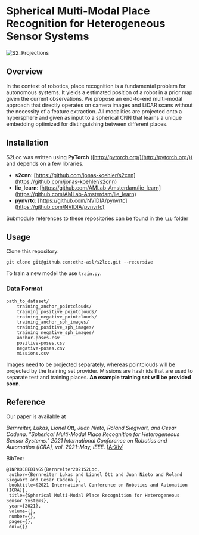 # Spherical Multi-Modal Place Recognition for Heterogeneous Sensor Systems

![S2_Projections](https://user-images.githubusercontent.com/1336474/119963033-ee192100-bfa7-11eb-97e7-de71aa247fdc.png)

## Overview

In the context of robotics, place recognition is a fundamental problem for autonomous systems. It yields a estimated position of a robot in a prior map given the current observations.
We propose an end-to-end multi-modal approach that directly operates on camera images and LiDAR scans without the necessity of a feature extraction.
All modalities are projected onto a hypersphere and given as input to a spherical CNN that learns a unique embedding optimized for distinguishing between different places.

## Installation


S2Loc was written using __PyTorch__ ([http://pytorch.org/](http://pytorch.org/)) and depends on a few libraries.
  * __s2cnn__: [https://github.com/jonas-koehler/s2cnn](https://github.com/jonas-koehler/s2cnn)
  * __lie_learn__: [https://github.com/AMLab-Amsterdam/lie_learn](https://github.com/AMLab-Amsterdam/lie_learn)
  * __pynvrtc__: [https://github.com/NVIDIA/pynvrtc](https://github.com/NVIDIA/pynvrtc)

Submodule references to these repositories can be found in the `lib` folder


## Usage

Clone this repository:
```
git clone git@github.com:ethz-asl/s2loc.git --recursive
```

To train a new model the use `train.py`.

### Data Format
```
path_to_dataset/
    training_anchor_pointclouds/
    training_positive_pointclouds/
    training_negative_pointclouds/
    training_anchor_sph_images/
    training_positive_sph_images/
    training_negative_sph_images/
    anchor-poses.csv
    positive-poses.csv
    negative-poses.csv
    missions.csv
```
Images need to be projected separately, whereas pointclouds will be projected by the training set provider.
Missions are hash ids that are used to separate test and training places. 
__An example training set will be provided soon.__

## Reference

Our paper is available at

*Bernreiter, Lukas, Lionel Ott, Juan Nieto, Roland Siegwart, and Cesar Cadena.
"Spherical Multi-Modal Place Recognition for Heterogeneous Sensor Systems."
2021 International Conference on Robotics and Automation (ICRA), vol. 2021-May, IEEE.* [[ArXiv](https://arxiv.org/abs/2104.10067)]

BibTex:
```
@INPROCEEDINGS{Bernreiter2021S2Loc,
 author={Bernreiter Lukas and Lionel Ott and Juan Nieto and Roland Siegwart and Cesar Cadena.},
 booktitle={2021 International Conference on Robotics and Automation (ICRA)},
 title={Spherical Multi-Modal Place Recognition for Heterogeneous Sensor Systems},
 year={2021},
 volume={},
 number={},
 pages={},
 doi={}}
```
